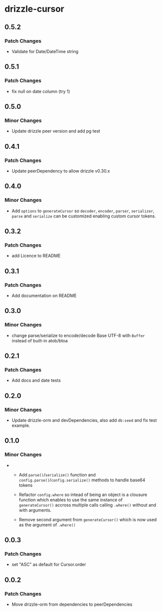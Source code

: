 # drizzle-cursor

## 0.5.2

### Patch Changes

- Validate for Date/DateTime string

## 0.5.1

### Patch Changes

- fix null on date column (try 1)

## 0.5.0

### Minor Changes

- Update drizzle peer version and add pg test

## 0.4.1

### Patch Changes

- Update peerDependency to allow drizzle v0.30.x

## 0.4.0

### Minor Changes

- Add `options` to `generateCursor` so `decoder`, `encoder`, `parser`, `serializer`, `parse` and `serialize` can be customized enabling custom cursor tokens.

## 0.3.2

### Patch Changes

- add Licence to README

## 0.3.1

### Patch Changes

- Add documentation on README

## 0.3.0

### Minor Changes

- change parse/serialize to encode/decode Base UTF-8 with `Buffer` instead of built-in atob/btoa

## 0.2.1

### Patch Changes

- Add docs and date tests

## 0.2.0

### Minor Changes

- Update drizzle-orm and devDependencies, also add `db:seed` and fix test example.

## 0.1.0

### Minor Changes

- - Add `parse()`/`serialize()` function and `config.parse()`/`config.serialize()` methods to handle base64 tokens

  - Refactor `config.where` so intead of being an object is a clousure function which enables to use the same instance of `generateCursor()` accross multiple calls calling `.where()` without and with arguments.
  - Remove second argument from `generateCursor()` which is now used as the argument of `.where()`

## 0.0.3

### Patch Changes

- set "ASC" as default for Cursor.order

## 0.0.2

### Patch Changes

- Move drizzle-orm from dependencies to peerDependencies
